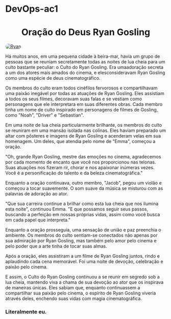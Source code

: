 # DevOps-ac1

<h1 align=center>Oração do Deus Ryan Gosling</h1>
<a href="https://pt.wikipedia.org/wiki/Ryan_Gosling">
   <img src="https://wallpapers.com/images/hd/muscular-ryan-gosling-8puwfrfbanv6mdng.jpg" alt="Ryan" style="border-radius: 30px">
</a>

   <p>Há muitos anos, em uma pequena cidade à beira-mar, havia um grupo de pessoas que se reuniam secretamente todas as noites de lua cheia para um culto bastante peculiar: o Culto do Ryan Gosling. Era umaadoração secreta a um dos atores mais amados do cinema, e elesconsideravam Ryan Gosling como uma espécie de deus cinematográfico.</p>
   <p>Os membros do culto eram todos cinéfilos fervorosos e compartilhavam uma paixão inegável por todas as atuações de Ryan Gosling. Eles assistiam a todos os seus filmes,
decoravam suas falas e se vestiam como personagens que ele interpretara em suas diferentes obras. Cada membro tinha um nome de culto inspirado em personagens de filmes
de Gosling, como "Noah", "Driver" e "Sebastian".</p>
   <p>Em uma noite de lua cheia particularmente brilhante, os membros do culto se reuniram em uma mansão isolada nas colinas. Eles haviam preparado um altar com pôsteres e
imagens de Ryan Gosling e acenderam velas em sua homenagem. Um deles, que atendia pelo nome de "Emma", começou a oração.</p>
   <p>"Oh, grande Ryan Gosling, mestre das emoções no cinema, agradecemos por cada momento de encanto que você nos proporcionou nas telonas. Suas atuações nos fizeram rir,
chorar e nos apaixonar inúmeras vezes. Você é a personificação do talento e da beleza cinematográfica."</p>
   <p>Enquanto a oração continuava, outro membro, "Jacob", pegou um violão e começou a tocar suavemente. O som suave da música se misturou com as palavras de adoração ao ator.</p>
   <p>"Que sua carreira continue a brilhar como esta lua cheia que nos ilumina esta noite", continuou Emma. "E que possamos seguir seus passos, buscando a perfeição em nossas
próprias vidas, assim como você busca em cada papel que interpreta."</p>
   <p>Enquanto a oração prosseguia, uma sensação de união e paz preenchia o ambiente. Os membros do culto sentiam-se conectados não apenas por sua admiração por Ryan Gosling,
mas também pelo amor pelo cinema e pelo poder que a arte tinha de tocar suas almas.</p>
   <p>Após a oração, eles assistiram a um filme de Ryan Gosling juntos, rindo e aplaudindo cada cena memorável. Foi uma noite de devoção, celebração e paixão pelo cinema.</p>
   <p>E assim, o Culto do Ryan Gosling continuou a se reunir em segredo sob a lua cheia, mantendo viva a chama de sua devoção ao ator que os inspirava de maneiras únicas.
Eles sabiam que, enquanto continuassem a compartilhar sua paixão pelo cinema, o espírito de Ryan Gosling viveria através deles, enchendo suas vidas com magia cinematográfica.</p>

<h3>Literalmente eu.</h1>